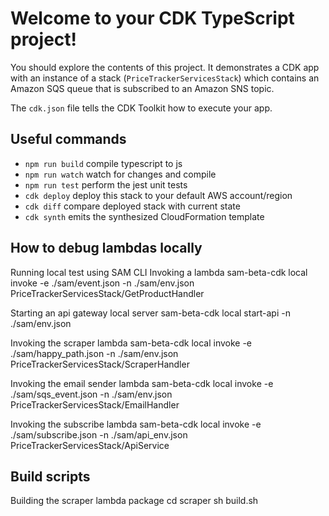 # Welcome to your CDK TypeScript project!

You should explore the contents of this project. It demonstrates a CDK app with an instance of a stack (`PriceTrackerServicesStack`)
which contains an Amazon SQS queue that is subscribed to an Amazon SNS topic.

The `cdk.json` file tells the CDK Toolkit how to execute your app.

## Useful commands

 * `npm run build`   compile typescript to js
 * `npm run watch`   watch for changes and compile
 * `npm run test`    perform the jest unit tests
 * `cdk deploy`      deploy this stack to your default AWS account/region
 * `cdk diff`        compare deployed stack with current state
 * `cdk synth`       emits the synthesized CloudFormation template

## How to debug lambdas locally

Running local test using SAM CLI
Invoking a lambda
sam-beta-cdk local invoke -e ./sam/event.json -n ./sam/env.json PriceTrackerServicesStack/GetProductHandler

Starting an api gateway local server
sam-beta-cdk local start-api -n ./sam/env.json

Invoking the scraper lambda
sam-beta-cdk local invoke -e ./sam/happy_path.json -n ./sam/env.json PriceTrackerServicesStack/ScraperHandler

Invoking the email sender lambda
sam-beta-cdk local invoke -e ./sam/sqs_event.json -n ./sam/env.json PriceTrackerServicesStack/EmailHandler

Invoking the subscribe lambda
sam-beta-cdk local invoke -e ./sam/subscribe.json -n ./sam/api_env.json PriceTrackerServicesStack/ApiService

## Build scripts
Building the scraper lambda package
cd scraper
sh build.sh
